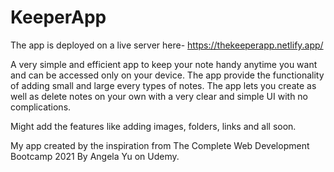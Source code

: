 # KeeperApp
The app is deployed on a live server here- https://thekeeperapp.netlify.app/

A very simple and efficient app to keep your note handy anytime you want and can be accessed only on your device. The app provide the functionality of adding small and large every types of notes. The app lets you create as well as delete notes on your own with a very clear and simple UI with no complications.

Might add the features like adding images, folders, links and all soon.


My app created by the inspiration from The Complete Web Development Bootcamp 2021 By Angela Yu on Udemy.
